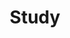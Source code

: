 ---
layout: list
title: Study
slug: study
description: >
  SK쉴더스 새싹 성동캠퍼스 1기 공부
sitemap: false
order: 2
---